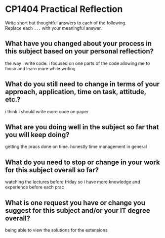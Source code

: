 # CP1404 Practical Reflection

Write short but thoughtful answers to each of the following.  
Replace each `...` with your meaningful answer.

## What have you changed about your process in this subject based on your personal reflection?

the way i write code. i focused on one parts of the code allowing me to finish and learn more while writing

## What do you still need to change in terms of your approach, application, time on task, attitude, etc.?

i think i should write more code on paper

## What are you doing well in the subject so far that you will keep doing?

getting the pracs done on time. honestly time management in general

## What do you need to stop or change in your work for this subject overall so far?

watching the lectures before friday so i have more knowledge and experience before each prac

## What is one request you have or change you suggest for this subject and/or your IT degree overall?

being able to view the solutions for the extensions
